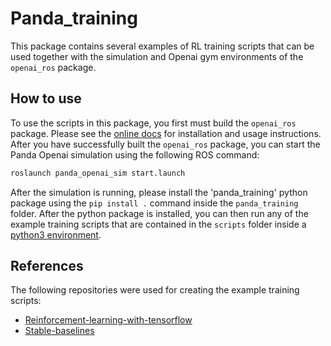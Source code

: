 # Panda_training

This package contains several examples of RL training scripts that can be used together
with the simulation and Openai gym environments of the `openai_ros` package.

## How to use

To use the scripts in this package, you first must build the `openai_ros`
package. Please see the [online docs](https://rickstaa.github.io/openai_ros/) for
installation and usage instructions. After you have successfully built the `openai_ros`
package, you can start the Panda Openai simulation using the following ROS command:

```bash
roslaunch panda_openai_sim start.launch
```

After the simulation is running, please install the 'panda_training' python package using
the `pip install .` command inside the `panda_training` folder. After the python package
is installed, you can then run any of the example training scripts that are
contained in the `scripts` folder inside a [python3 environment](https://rickstaa.github.io/panda_openai_sim/get_started/install.html#py3-virtual-env).

## References

The following repositories were used for creating the example training scripts:

-   [Reinforcement-learning-with-tensorflow](https://github.com/MorvanZhou/Reinforcement-learning-with-tensorflow)
-   [Stable-baselines](https://stable-baselines.readthedocs.io/en/master/)
